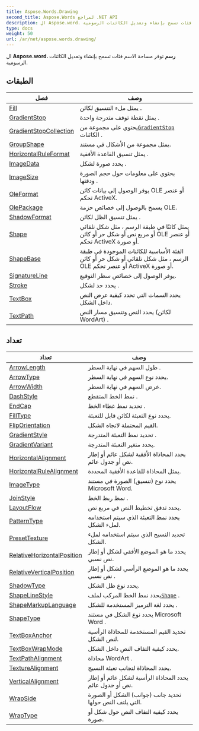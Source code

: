 ```yaml
---
title: Aspose.Words.Drawing
second_title: Aspose.Words لمراجع .NET API
description: ال Aspose.word. رسم توفر مساحة الاسم فئات تسمح بإنشاء وتعديل الكائنات الرسومية.
type: docs
weight: 50
url: /ar/net/aspose.words.drawing/
---
```

ال **Aspose.word. رسم** توفر مساحة الاسم فئات تسمح بإنشاء وتعديل الكائنات الرسومية.

## الطبقات

| فصل | وصف |
| --- | --- |
| [Fill](./fill/) | يمثل ملء التنسيق لكائن . |
| [GradientStop](./gradientstop/) | يمثل نقطة توقف متدرجة واحدة . |
| [GradientStopCollection](./gradientstopcollection/) | يحتوي على مجموعة من[`GradientStop`](../aspose.words.drawing/gradientstop/) الكائنات . |
| [GroupShape](./groupshape/) | يمثل مجموعة من الأشكال في مستند. |
| [HorizontalRuleFormat](./horizontalruleformat/) | يمثل تنسيق القاعدة الأفقية . |
| [ImageData](./imagedata/) | يحدد صورة لشكل . |
| [ImageSize](./imagesize/) | يحتوي على معلومات حول حجم الصورة ودقتها . |
| [OleFormat](./oleformat/) | يوفر الوصول إلى بيانات كائن OLE أو عنصر تحكم ActiveX. |
| [OlePackage](./olepackage/) | يسمح بالوصول إلى خصائص حزمة OLE. |
| [ShadowFormat](./shadowformat/) | يمثل تنسيق الظل لكائن . |
| [Shape](./shape/) | يمثل كائنًا في طبقة الرسم ، مثل شكل تلقائي أو مربع نص أو شكل حر أو كائن OLE أو عنصر تحكم ActiveX أو صورة. |
| [ShapeBase](./shapebase/) | الفئة الأساسية للكائنات الموجودة في طبقة الرسم ، مثل شكل تلقائي أو شكل حر أو كائن OLE أو عنصر تحكم ActiveX أو صورة. |
| [SignatureLine](./signatureline/) | يوفر الوصول إلى خصائص سطر التوقيع. |
| [Stroke](./stroke/) | يحدد حد لشكل . |
| [TextBox](./textbox/) | يحدد السمات التي تحدد كيفية عرض النص داخل الشكل. |
| [TextPath](./textpath/) | يحدد النص وتنسيق مسار النص (لكائن WordArt) . |
## تعداد

| تعداد | وصف |
| --- | --- |
| [ArrowLength](./arrowlength/) | طول السهم في نهاية السطر . |
| [ArrowType](./arrowtype/) | يحدد نوع السهم في نهاية السطر. |
| [ArrowWidth](./arrowwidth/) | عرض السهم في نهاية السطر. |
| [DashStyle](./dashstyle/) | نمط الخط المتقطع . |
| [EndCap](./endcap/) | تحديد نمط غطاء الخط . |
| [FillType](./filltype/) | يحدد نوع التعبئة لكائن قابل للتعبئة. |
| [FlipOrientation](./fliporientation/) | القيم المحتملة لاتجاه الشكل. |
| [GradientStyle](./gradientstyle/) | تحديد نمط التعبئة المتدرجة . |
| [GradientVariant](./gradientvariant/) | يحدد متغير التعبئة المتدرجة. |
| [HorizontalAlignment](./horizontalalignment/) | يحدد المحاذاة الأفقية لشكل عائم أو إطار نص أو جدول عائم. |
| [HorizontalRuleAlignment](./horizontalrulealignment/) | يمثل المحاذاة للقاعدة الأفقية المحددة. |
| [ImageType](./imagetype/) | يحدد نوع (تنسيق) الصورة في مستند Microsoft Word. |
| [JoinStyle](./joinstyle/) | نمط ربط الخط . |
| [LayoutFlow](./layoutflow/) | يحدد تدفق تخطيط النص في مربع نص. |
| [PatternType](./patterntype/) | يحدد نمط التعبئة الذي سيتم استخدامه لملء الشكل. |
| [PresetTexture](./presettexture/) | تحديد النسيج الذي سيتم استخدامه لملء الشكل. |
| [RelativeHorizontalPosition](./relativehorizontalposition/) | يحدد ما هو الموضع الأفقي لشكل أو إطار نص نسبي. |
| [RelativeVerticalPosition](./relativeverticalposition/) | يحدد ما هو الموضع الرأسي لشكل أو إطار نص نسبي . |
| [ShadowType](./shadowtype/) | يحدد نوع ظل الشكل. |
| [ShapeLineStyle](./shapelinestyle/) | يحدد نمط الخط المركب لملف[`Shape`](../aspose.words.drawing/shape/) . |
| [ShapeMarkupLanguage](./shapemarkuplanguage/) | يحدد لغة الترميز المستخدمة للشكل . |
| [ShapeType](./shapetype/) | يحدد نوع الشكل في مستند Microsoft Word . |
| [TextBoxAnchor](./textboxanchor/) | تحديد القيم المستخدمة للمحاذاة الرأسية لنص الشكل. |
| [TextBoxWrapMode](./textboxwrapmode/) | يحدد كيفية التفاف النص داخل الشكل. |
| [TextPathAlignment](./textpathalignment/) | محاذاة WordArt . |
| [TextureAlignment](./texturealignment/) | يحدد المحاذاة لتجانب تعبئة النسيج. |
| [VerticalAlignment](./verticalalignment/) | يحدد المحاذاة الرأسية لشكل عائم أو إطار نص أو جدول عائم. |
| [WrapSide](./wrapside/) | تحديد جانب (جوانب) الشكل أو الصورة التي يلتف النص حولها. |
| [WrapType](./wraptype/) | يحدد كيفية التفاف النص حول شكل أو صورة. |


